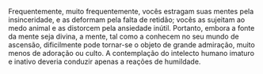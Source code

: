 ﻿Frequentemente, muito frequentemente, vocês estragam suas mentes pela insinceridade, e as deformam pela falta de retidão; vocês as sujeitam ao medo animal e as distorcem pela ansiedade inútil. Portanto, embora a fonte da mente seja divina, a mente, tal como a conhecem no seu mundo de ascensão, dificilmente pode tornar-se o objeto de grande admiração, muito menos de adoração ou culto. A contemplação do intelecto humano imaturo e inativo deveria conduzir apenas a reações de humildade.